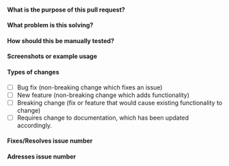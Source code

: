 #### What is the purpose of this pull request?
<!--- Describe your changes in detail. -->

#### What problem is this solving?
<!--- What is the motivation and context for this change? -->

#### How should this be manually tested?

#### Screenshots or example usage

#### Types of changes
- [ ] Bug fix (non-breaking change which fixes an issue)
- [ ] New feature (non-breaking change which adds functionality)
- [ ] Breaking change (fix or feature that would cause existing functionality to change)
- [ ] Requires change to documentation, which has been updated accordingly.

#### Fixes/Resolves issue number

#### Adresses issue number

